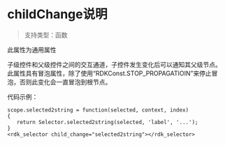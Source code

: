 
# childChange说明 #

>支持类型：函数

此属性为通用属性

子级控件和父级控件之间的交互通道，子控件发生变化后可以通知其父级节点。
此属性具有冒泡属性，除了使用“RDKConst.STOP_PROPAGATIOIN”来停止冒泡，否则此变化会一直冒泡到根节点。

代码示例：

    scope.selected2string = function(selected, context, index) 
    {
       return Selector.selected2string(selected, 'label', '...');
    }
    <rdk_selector child_change="selected2string"></rdk_selector>

	

